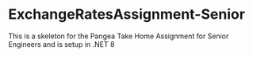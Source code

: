 # ExchangeRatesAssignment-Senior

This is a skeleton for the Pangea Take Home Assignment for Senior Engineers and is setup in .NET 8
